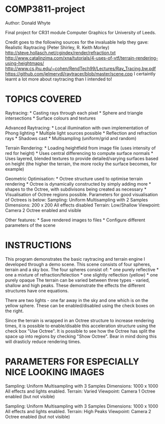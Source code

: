 COMP3811-project
================

Author: Donald Whyte

Final project for CR31 module Computer Graphics for University of Leeds.

Credit goes to the following sources for the invaluable help they gave:
	Realistic Raytracing (Peter Shirley, R. Keith Morley)
	http://steve.hollasch.net/cgindex/render/refraction.txt
	http://www.catalinzima.com/xna/tutorials/4-uses-of-vtf/terrain-rendering-using-heightmaps/
	http://www.cs.jhu.edu/~cohen/RendTech99/Lectures/Ray_Tracing.bw.pdf
	https://github.com/jelmervdl/raytracer/blob/master/scene.cpp
I certaintly learnt a lot more about raytracing than I intended to!

TOPICS COVERED
==============

Raytracing:
	* Casting rays through each pixel
	* Sphere and triangle intersections
	* Surface colours and textures

Advanced Raytracing:
	* Local illumination with own implementation of Phong lighting
    * Multiple light sources possible
	* Reflection and refraction rays
	* Shadows cast
	* Multisampling (uniform/grid and random)

Terrain Rendering:
	* Loading heightfield from image file (uses intensity of red for height)
	* Uses central differencing to compute surface normals
	* Uses layered, blended textures to provide detailed/varying surfaces
	  based on height (the higher the terrain, the more rocky the surface
	  becomes, for example)

Geometric Optimisation:
	* Octree structure used to optimise terrain rendering
	* Octree is dynamically constructed by simply adding more
	* shapes to the Octree, with subdivisons being created as necessary
	* Visualisation of Octree regions possible.
	  Parameters for good visualisation of Octrees is below:
			Sampling: Uniform Multisampling with 2 Samples
			Dimensions: 200 x 200
			All effects disabled
			Terrain: Low/Shallow
			Viewpoint: Camera 2
			Octree enabled and visible

Other features:
	* Save rendered images to files
	* Configure different parameters of the scene

INSTRUCTIONS
============

This program demonstrates the basic raytracing and terrain engine I developed
through a demo scene. This scene consists of four spheres, terrain and a sky
box. The four spheres consist of:
	* one purely reflective
	* one a mixture of refraction/felection
	* one slightly reflection (yellow)
	* one purely opaque
The terrain can be varied between three types - varied, shallow and high peaks.
These demonstrate the effects the different structures have one equations.

There are two lights - one far away in the sky and one which is on the yellow
sphere. These can be enabled/disabled using the check boxes on the right.

Since the terrain is wrapped in an Octree structure to increase rendering
times, it is possible to enable/disable this acceleration structure using
the check box "Use Octree". It is possible to see how the Octree has
split the space up into regions by checking "Show Octree". Bear in mind
doing this will drasticly reduce rendering times.

PARAMETERS FOR ESPECIALLY NICE LOOKING IMAGES
=============================================
Sampling: Uniform Multisampling with 3 Samples
Dimensions: 1000 x 1000
All effects and lights enabled.
Terrain: Varied
Viewpoint: Camera 1
Octree enabled (but not visible)

Sampling: Uniform Multisampling with 3 Samples
Dimensions: 1000 x 1000
All effects and lights enabled.
Terrain: High Peaks
Viewpoint: Camera 2
Octree enabled (but not visible)